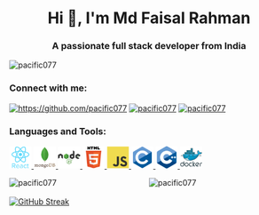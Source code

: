 <h1 align="center">Hi 👋, I'm Md Faisal Rahman</h1>
<h3 align="center">A passionate full stack developer from India</h3>

<p align="left"> <img src="https://komarev.com/ghpvc/?username=pacific077&label=Profile%20views&color=0e75b6&style=flat" alt="pacific077" /> </p>


<h3 align="left">Connect with me:</h3>
<p align="left">
<a href="https://linkedin.com/in/faisal-rahman-258367213" target="blank"><img align="center" src="https://raw.githubusercontent.com/rahuldkjain/github-profile-readme-generator/master/src/images/icons/Social/linked-in-alt.svg" alt="https://github.com/pacific077" height="30" width="40" /></a>
<a href="https://codeforces.com/profile/rahmanfaisal516" target="blank"><img align="center" src="https://raw.githubusercontent.com/rahuldkjain/github-profile-readme-generator/master/src/images/icons/Social/codeforces.svg" alt="pacific077" height="30" width="40" /></a>
<a href="https://www.leetcode.com/Pacific1623" target="blank"><img align="center" src="https://raw.githubusercontent.com/rahuldkjain/github-profile-readme-generator/master/src/images/icons/Social/leet-code.svg" alt="pacific077" height="30" width="40" /></a>
</p>

<h3 align="left">Languages and Tools:</h3>
<p align="left"><a href="https://reactjs.org/" target="_blank" rel="noreferrer"> <img src="https://raw.githubusercontent.com/devicons/devicon/master/icons/react/react-original-wordmark.svg" alt="react" width="40" height="40"/> </a><a href="https://www.mongodb.com/" target="_blank" rel="noreferrer"> <img src="https://raw.githubusercontent.com/devicons/devicon/master/icons/mongodb/mongodb-original-wordmark.svg" alt="mongodb" width="40" height="40"/> </a> <a href="https://nodejs.org" target="_blank" rel="noreferrer"> <img src="https://raw.githubusercontent.com/devicons/devicon/master/icons/nodejs/nodejs-original-wordmark.svg" alt="nodejs" width="40" height="40"/> </a>  <a href="https://www.w3.org/html/" target="_blank" rel="noreferrer"> <img src="https://raw.githubusercontent.com/devicons/devicon/master/icons/html5/html5-original-wordmark.svg" alt="html5" width="40" height="40"/> </a> <a href="https://developer.mozilla.org/en-US/docs/Web/JavaScript" target="_blank" rel="noreferrer"> <img src="https://raw.githubusercontent.com/devicons/devicon/master/icons/javascript/javascript-original.svg" alt="javascript" width="40" height="40"/> </a> <a href="https://www.cprogramming.com/" target="_blank" rel="noreferrer"> <img src="https://raw.githubusercontent.com/devicons/devicon/master/icons/c/c-original.svg" alt="c" width="40" height="40"/> </a> <a href="https://www.w3schools.com/cpp/" target="_blank" rel="noreferrer"> <img src="https://raw.githubusercontent.com/devicons/devicon/master/icons/cplusplus/cplusplus-original.svg" alt="cplusplus" width="40" height="40"/> </a> <a href="https://www.docker.com/" target="_blank" rel="noreferrer"> <img src="https://raw.githubusercontent.com/devicons/devicon/master/icons/docker/docker-original-wordmark.svg" alt="docker" width="40" height="40"/> </a>   </p>

<p><img align="left" src="https://github-readme-stats.vercel.app/api/top-langs?username=pacific077&show_icons=true&locale=en&layout=compact" alt="pacific077" /></p>

<div align="center">
  <img src="https://github-readme-stats.vercel.app/api?username=pacific077&show_icons=true&locale=en" alt="pacific077" />
</div>
<br/>
<a href="https://git.io/streak-stats"><img src="https://streak-stats.demolab.com?user=Pacific077&theme=youtube-dark&border_radius=4.1&card_width=700&card_height=250" alt="GitHub Streak" /></a>

